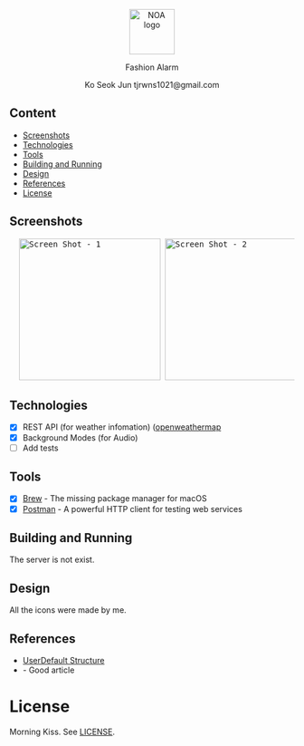 <p align="center">
  <img src="https://user-images.githubusercontent.com/64264896/197150610-eba4b826-baf8-4a5f-a347-904f1cc9d6f5.png" alt="NOA logo" height="80">
</p>

<p align="center">
  Fashion Alarm
</p>

<p align="center">
  Ko Seok Jun tjrwns1021@gmail.com
</p>

## Content
- [Screenshots](#screenshots)
- [Technologies](#technologies)
- [Tools](#tools)
- [Building and Running](#building-and-running)
- [Design](#design)
- [References](#references)
- [License](#license)

## Screenshots
<pre>
  <img alt="Screen Shot - 1" src="https://user-images.githubusercontent.com/64264896/197109905-d5559909-cd52-46fa-99dd-6e39a81ecaa1.png" width="250">&nbsp;<img alt="Screen Shot - 2" src="https://user-images.githubusercontent.com/64264896/197117365-68735706-a4b4-40c0-bf33-1f26b3ff6ca4.png" width="250">&nbsp;<img alt="Screen Shot - 3" src="https://user-images.githubusercontent.com/64264896/197117408-50926a3b-835a-4f1a-8bd5-6e2b4dab78b9.png" width="250">&nbsp;<img alt="Screen Shot - 4" src="https://user-images.githubusercontent.com/64264896/197117424-5834a7cc-e8c5-4032-801a-ec3853d9d38c.png" width="250">&nbsp;
</pre>

## Technologies
- [x] REST API (for weather infomation) ([openweathermap](https://openweathermap.org/)
- [x] Background Modes (for Audio)
- [ ] Add tests

## Tools
- [x] [Brew](https://github.com/Homebrew/brew) - The missing package manager for macOS
- [x] [Postman](https://www.getpostman.com) - A powerful HTTP client for testing web services

## Building and Running
The server is not exist.

## Design
All the icons were made by me.

## References
* [UserDefault Structure](https://github.com/wi-seong-cheol/NOA/blob/main/NOA/LocalDB/UserInfo.swift)
* [](https://medium.com/@SergDort/viewmodel-in-rxswift-world-13d39faa2cf5) - Good article

License
=======

Morning Kiss. See [LICENSE](https://gongu.copyright.or.kr/gongu/wrt/wrt/view.do?wrtSn=13073793&menuNo=200020).
